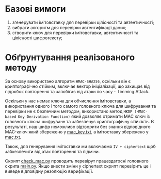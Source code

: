 # Базові вимоги

1. згенерувати імітовставку для перевірки цілісності та автентичності;
2. вибрати алгоритм для перевірки автентифікації даних;
2. створити ключ для перевірки імітовставки, автентичності та цілісності шифротексту;

# Обґрунтування реалізованого методу

За основу використано алгоритм `HMAC-SHA256`, оскільки він є криптографічно стійким, включає вектор ініціалізації, що захищає від підробок повторення та запобігає від атаки по часу - Timming Attack.

Оскільки у нас немає ключа для обчислення імітовставки, а використання одного і того самого головного ключа для шифрування та перевірки не є безпечним методом, використано метод `HKDF (HMAC-based Key Derivation Function)` який дозволяє отримати MAC ключ із головного ключа шифруванн та забезпечує криптографічну стійкість. В результаті, наш шифр неможливо відтворити без знання відповідного MAC-ключ який збережено у [mac_key.txt](), а імітоставку збережено у [mac.txt]().

Також, для генерування імітоставки ми включаємо `IV + ciphertext` щоб забкезпечити від атак повторення та підміни.

Скрипт [check_mac.py]() проводить перевірут працездатосні головного скрита [main.py](). Якщо внести зміни у ciphertext скрипт перевірить це і виведе відповідну резолюцію верифікації.
